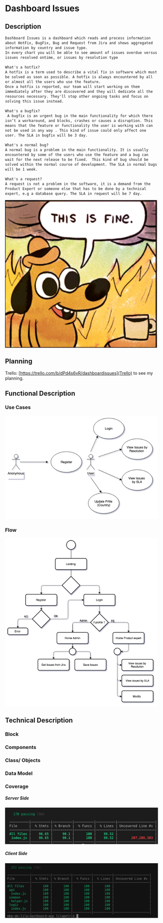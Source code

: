 # Dashboard Issues

## Description
````
Dashboard Issues is a dashboard which reads and process information about HotFix, BugFix, Bug and Request from Jira and shows aggregated information by country and issue type.
In every chart you will be able to see amount of issues overdue versus  issues resolved ontime, or issues by resolution type

What's a hotfix? 
A hotfix is a term used to describe a vital fix in software which must be solved as soon as possible. A hotfix is always encountered by all or almost all the users who use the feature. 
Once a hotfix is reported, our team will start working on them immediately after they are discovered and they will dedicate all the resources necessary. They'll stop other ongoing tasks and focus on solving this issue instead.  

What's a bugfix? 
 A bugfix is an urgent bug in the main functionality for which there isn’t a workaround, and blocks, crashes or causes a disruption. This means that the feature or functionality the user is working with can not be used in any way . This kind of issue could only affect one user. The SLA in bugfix will be 3 day.

What's a normal bug?
A normal bug is a problem in the main functionality. It is usually encountered by some of the users who use the feature and a bug can wait for the next release to be fixed.  This kind of bug should be solved within the normal course of development. The SLA in normal bugs will be 1 week.

What's a request? 
A request is not a problem in the software, it is a demand from the Product Expert or someone else that has to be done by a technical expert, e.g a database query. The SLA in request will be 7 day.  
````
![Use Cases](images/projectImage.png)
## Planning

Trello: [https://trello.com/b/dPd4s6vR/dashboardissues](Trello) to see my planning.

## Functional Description

### Use Cases

![Use Cases](images/useCase.png)

### Flow

![Flow](images/flow.png)

## Technical Description

### Block

### Components

### Class/ Objects

### Data Model

### Coverage
##### Server Side
![Server Side](images/server-side.png)

##### Client Side
![Client Side](images/client-side.png)
